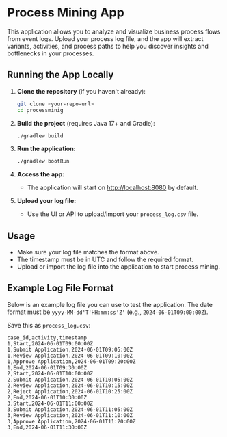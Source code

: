 
# Process Mining App

This application allows you to analyze and visualize business process flows from event logs. Upload your process log file, and the app will extract variants, activities, and process paths to help you discover insights and bottlenecks in your processes.

## Running the App Locally

1. **Clone the repository** (if you haven't already):
   ```sh
   git clone <your-repo-url>
   cd processminig
   ```

2. **Build the project** (requires Java 17+ and Gradle):
   ```sh
   ./gradlew build
   ```

3. **Run the application:**
   ```sh
   ./gradlew bootRun
   ```

4. **Access the app:**
   - The application will start on [http://localhost:8080](http://localhost:8080) by default.

5. **Upload your log file:**
   - Use the UI or API to upload/import your `process_log.csv` file.

## Usage

- Make sure your log file matches the format above.
- The timestamp must be in UTC and follow the required format.
- Upload or import the log file into the application to start process mining.

## Example Log File Format

Below is an example log file you can use to test the application. The date format must be `yyyy-MM-dd'T'HH:mm:ss'Z'` (e.g., `2024-06-01T09:00:00Z`).

Save this as `process_log.csv`:

```csv
case_id,activity,timestamp
1,Start,2024-06-01T09:00:00Z
1,Submit Application,2024-06-01T09:05:00Z
1,Review Application,2024-06-01T09:10:00Z
1,Approve Application,2024-06-01T09:20:00Z
1,End,2024-06-01T09:30:00Z
2,Start,2024-06-01T10:00:00Z
2,Submit Application,2024-06-01T10:05:00Z
2,Review Application,2024-06-01T10:15:00Z
2,Reject Application,2024-06-01T10:25:00Z
2,End,2024-06-01T10:30:00Z
3,Start,2024-06-01T11:00:00Z
3,Submit Application,2024-06-01T11:05:00Z
3,Review Application,2024-06-01T11:10:00Z
3,Approve Application,2024-06-01T11:20:00Z
3,End,2024-06-01T11:30:00Z
```